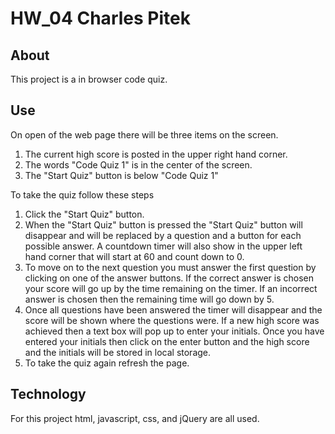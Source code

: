 # HW_04 Charles Pitek

## About
This project is a in browser code quiz.

## Use
On open of the web page there will be three items on the screen.
1. The current high score is posted in the upper right hand corner. 
2. The words "Code Quiz 1" is in the center of the screen.
3. The "Start Quiz" button is below "Code Quiz 1"

To take the quiz follow these steps
1. Click the "Start Quiz" button.
2. When the "Start Quiz" button is pressed the "Start Quiz" button will disappear and will be replaced by a question and a button for each possible answer. A countdown timer will also show in the upper left hand corner that will start at 60 and count down to 0.
3.   To move on to the next question you must answer the first question by clicking on one of the answer buttons. If the correct answer is chosen your score will go up by the time remaining on the timer. If an incorrect answer is chosen then the remaining time will go down by 5.
4. Once all questions have been answered the timer will disappear and the score will be shown where the questions were. If a new high score was achieved then a text box will pop up to enter your initials. Once you have entered your initials then click on the enter button and the high score and the initials will be stored in local storage.
5. To take the quiz again refresh the page.

## Technology
For this project html, javascript, css, and jQuery are all used.